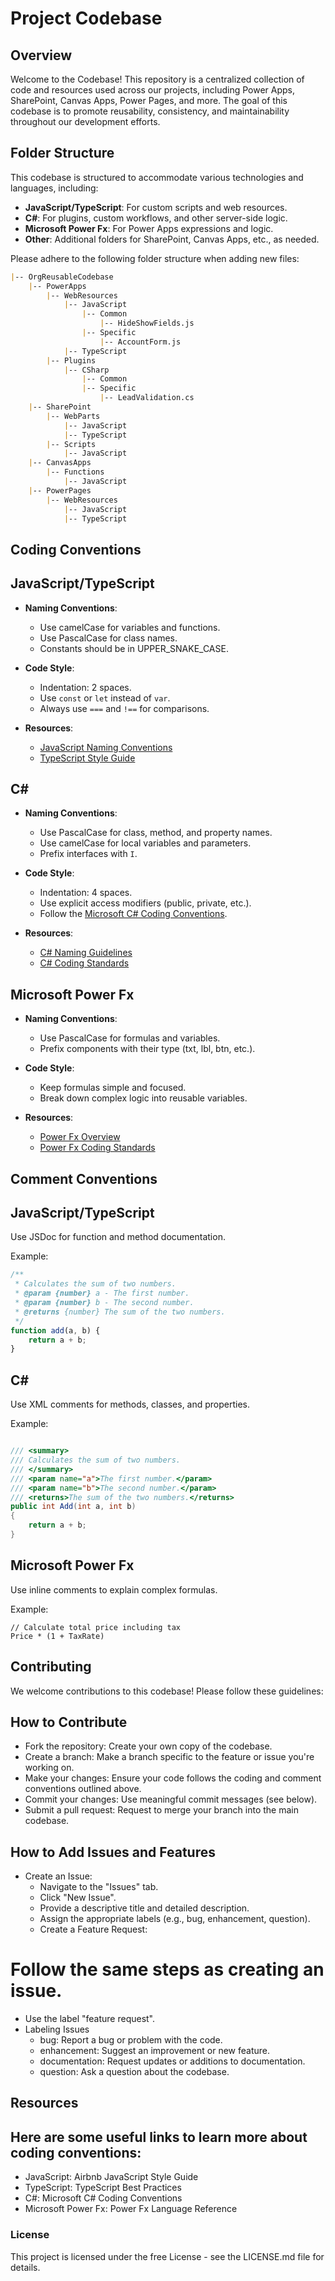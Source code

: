 # Project Codebase

## Overview

Welcome to the Codebase! This repository is a centralized collection of code and resources used across our projects, including Power Apps, SharePoint, Canvas Apps, Power Pages, and more. The goal of this codebase is to promote reusability, consistency, and maintainability throughout our development efforts.

## Folder Structure

This codebase is structured to accommodate various technologies and languages, including:

- **JavaScript/TypeScript**: For custom scripts and web resources.
- **C#**: For plugins, custom workflows, and other server-side logic.
- **Microsoft Power Fx**: For Power Apps expressions and logic.
- **Other**: Additional folders for SharePoint, Canvas Apps, etc., as needed.

Please adhere to the following folder structure when adding new files:

```markdown
|-- OrgReusableCodebase
    |-- PowerApps
        |-- WebResources
            |-- JavaScript
                |-- Common
                    |-- HideShowFields.js
                |-- Specific
                    |-- AccountForm.js
            |-- TypeScript
        |-- Plugins
            |-- CSharp
                |-- Common
                |-- Specific
                    |-- LeadValidation.cs
    |-- SharePoint
        |-- WebParts
            |-- JavaScript
            |-- TypeScript
        |-- Scripts
            |-- JavaScript
    |-- CanvasApps
        |-- Functions
            |-- JavaScript
    |-- PowerPages
        |-- WebResources
            |-- JavaScript
            |-- TypeScript
```


## Coding Conventions

## JavaScript/TypeScript

- **Naming Conventions**:
  - Use camelCase for variables and functions.
  - Use PascalCase for class names.
  - Constants should be in UPPER_SNAKE_CASE.

- **Code Style**:
  - Indentation: 2 spaces.
  - Use `const` or `let` instead of `var`.
  - Always use `===` and `!==` for comparisons.

- **Resources**:
  - [JavaScript Naming Conventions](#)
  - [TypeScript Style Guide](#)

## C#

- **Naming Conventions**:
  - Use PascalCase for class, method, and property names.
  - Use camelCase for local variables and parameters.
  - Prefix interfaces with `I`.

- **Code Style**:
  - Indentation: 4 spaces.
  - Use explicit access modifiers (public, private, etc.).
  - Follow the [Microsoft C# Coding Conventions](#).

- **Resources**:
  - [C# Naming Guidelines](#)
  - [C# Coding Standards](#)

## Microsoft Power Fx

- **Naming Conventions**:
  - Use PascalCase for formulas and variables.
  - Prefix components with their type (txt, lbl, btn, etc.).

- **Code Style**:
  - Keep formulas simple and focused.
  - Break down complex logic into reusable variables.

- **Resources**:
  - [Power Fx Overview](#)
  - [Power Fx Coding Standards](#)

## Comment Conventions

## JavaScript/TypeScript

Use JSDoc for function and method documentation.

Example:

```javascript
/**
 * Calculates the sum of two numbers.
 * @param {number} a - The first number.
 * @param {number} b - The second number.
 * @returns {number} The sum of the two numbers.
 */
function add(a, b) {
    return a + b;
}
```

## C#
Use XML comments for methods, classes, and properties.

Example:

```csharp

/// <summary>
/// Calculates the sum of two numbers.
/// </summary>
/// <param name="a">The first number.</param>
/// <param name="b">The second number.</param>
/// <returns>The sum of the two numbers.</returns>
public int Add(int a, int b)
{
    return a + b;
}
```

## Microsoft Power Fx
Use inline comments to explain complex formulas.

Example:
```plaintext
// Calculate total price including tax
Price * (1 + TaxRate)
```
## Contributing
We welcome contributions to this codebase! Please follow these guidelines:

## How to Contribute
- Fork the repository: Create your own copy of the codebase.
- Create a branch: Make a branch specific to the feature or issue you're working on.
- Make your changes: Ensure your code follows the coding and comment conventions outlined above.
- Commit your changes: Use meaningful commit messages (see below).
- Submit a pull request: Request to merge your branch into the main codebase.
## How to Add Issues and Features
- Create an Issue:
  - Navigate to the "Issues" tab.
  - Click "New Issue".
  - Provide a descriptive title and detailed description.
  - Assign the appropriate labels (e.g., bug, enhancement, question).
  - Create a Feature Request:
# Follow the same steps as creating an issue.
- Use the label "feature request".
- Labeling Issues
  - bug: Report a bug or problem with the code.
  - enhancement: Suggest an improvement or new feature.
  - documentation: Request updates or additions to documentation.
  - question: Ask a question about the codebase.
## Resources
## Here are some useful links to learn more about coding conventions:

- JavaScript: Airbnb JavaScript Style Guide
- TypeScript: TypeScript Best Practices
- C#: Microsoft C# Coding Conventions
- Microsoft Power Fx: Power Fx Language Reference
### License
This project is licensed under the free License - see the LICENSE.md file for details.
